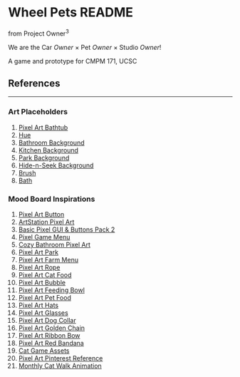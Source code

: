 # Wheel Pets README

from Project Owner<sup>3</sup>

We are the Car *Owner* × Pet *Owner* × Studio *Owner*!

A game and prototype for CMPM 171, UCSC

## References
___

### Art Placeholders
1. [Pixel Art Bathtub](https://www.vecteezy.com/vector-art/21847058-bathtub-in-pixel-art-style)
2. [Hue](https://giggster.com/guide/basics/hue-saturation-lightness)
3. [Bathroom Background](https://zh.freepik.com/%E7%85%A7%E7%89%87/%E5%83%8F%E7%B4%A0%E8%89%BA%E6%9C%AF)
4. [Kitchen Background](https://www.pinterest.com/pin/553590979210005938)
5. [Park Background](https://www.epfl.ch/schools/cdh/fr/lart-et-la-culture/thema/incertitude-et-jeu-video)
6. [Hide-n-Seek Background](https://www.reddit.com/r/PixelArt/comments/lzbq24/1930s_living_room/)
7. [Brush](https://www.creativefabrica.com/product/comb-png-file-cute-clip-art/)
8. [Bath](https://www.vecteezy.com/vector-art/22477547-toilet-in-pixel-art-style)



### Mood Board Inspirations
1. [Pixel Art Button](https://www.shutterstock.com/search/pixel-art-button)
2. [ArtStation Pixel Art](https://www.artstation.com/artwork/kl4AmA)
3. [Basic Pixel GUI & Buttons Pack 2](https://bdragon1727.itch.io/basic-pixel-gui-and-buttons-pack-2)
4. [Pixel Game Menu](https://www.vecteezy.com/vector-art/46431159-pixel-game-menu-retro-game-buttons-8-bit-game-asset-ui-interface-elements-for-mobile-and-web-game-arcade-game-design-set)
5. [Cozy Bathroom Pixel Art](https://www.freepik.com/premium-ai-image/pixel-art-cozy-bathroom-with-bathtub-toilet-window_350868526.htm)
6. [Pixel Art Park](https://www.shutterstock.com/search/pixel-art-park)
7. [Pixel Art Farm Menu](https://www.vecteezy.com/vector-art/11484147-pixel-art-farm-game-menu-8bit-game-home-screen-landscape-with-barn-mill-silo-background)
8. [Pixel Art Rope](https://www.shutterstock.com/image-vector/vector-pixel-art-rope-isolated-cartoon-1417884737)
9. [Pixel Art Cat Food](https://www.freepik.com/premium-vector/cat-food-pack-pixel-art-style_80985910.htm)
10. [Pixel Art Bubble](https://www.alamy.com/vector-pixel-art-bubble-isolated-image361121497.html)
11. [Pixel Art Feeding Bowl](https://www.freepik.com/premium-vector/pixel-art-illustration-feeding-bowl-pixelated-pet-bowl-pet-feeding-bowl-pixelated-game_226589616.htm)
12. [Pixel Art Pet Food](https://www.vecteezy.com/vector-art/44161186-pixel-art-illustration-pet-food-pixelated-cat-dog-food-cat-dog-pet-food-pixelated-for-the-pixel-art-game-and-icon-for-website-and-game-old-school-retro)
13. [Pixel Art Hats](https://www.freepik.com/premium-vector/different-hats-headgear-pixel-art-set-leprechaun-santa-claus-pirate-witch-hat_33822330.htm)
14. [Pixel Art Glasses](https://www.istockphoto.com/vector/pixel-art-set-isolated-glasses-fashion-gm1278571393-377467066)
15. [Pixel Art Dog Collar](https://www.vecteezy.com/vector-art/44250599-pixel-art-illustration-dog-collar-pixelated-dog-collar-dog-collar-pet-food-pixelated-for-the-pixel-art-game-and-icon-for-website-and-game-old-school-retro)
16. [Pixel Art Golden Chain](https://stock.adobe.com/images/chains-golden-chain-pixel-art-style-chainlet-isolated-vector-illustration-on-white-background-decorative-element-design-template-for-logo-web-app/363435212)
17. [Pixel Art Ribbon Bow](https://www.vecteezy.com/vector-art/23876716-ribbon-bow-tie-game-pixel-art-vector-illustration)
18. [Pixel Art Red Bandana](https://www.vecteezy.com/vector-art/22285250-red-bandana-in-pixel-art-style)
19. [Cat Game Assets](https://itch.io/game-assets/tag-cat)
20. [Pixel Art Pinterest Reference](https://www.pinterest.com/pin/438186238751271511/)
21. [Monthly Cat Walk Animation](https://www.newgrounds.com/art/view/miroko/monthly-cat-walk-animation)
